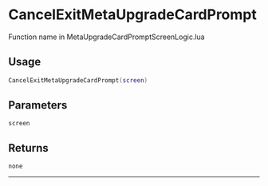 # CancelExitMetaUpgradeCardPrompt
Function name in MetaUpgradeCardPromptScreenLogic.lua
## Usage
```lua
CancelExitMetaUpgradeCardPrompt(screen)
```
## Parameters
`screen`
## Returns
`none`

---